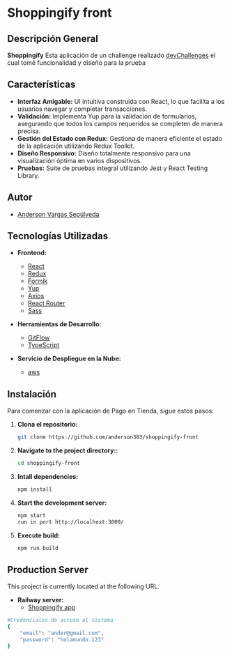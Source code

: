 # Shoppingify front

## Descripción General

**Shoppingify** Esta aplicación de un challenge realizado [devChallenges](https://legacy.devchallenges.io/challenges/mGd5VpbO4JnzU6I9l96x) el cual tomé funcionalidad y diseño para la prueba

## Características

- **Interfaz Amigable:** UI intuitiva construida con React, lo que facilita a los usuarios navegar y completar transacciones.
- **Validación:** Implementa Yup para la validación de formularios, asegurando que todos los campos requeridos se completen de manera precisa.
- **Gestión del Estado con Redux:** Gestiona de manera eficiente el estado de la aplicación utilizando Redux Toolkit.
- **Diseño Responsivo:** Diseño totalmente responsivo para una visualización óptima en varios dispositivos.
- **Pruebas:** Suite de pruebas integral utilizando Jest y React Testing Library.

## Autor

- [Anderson Vargas Sepúlveda](andersonvargas383@gmail.com)

## Tecnologías Utilizadas

- **Frontend:**
  - [React](https://reactjs.org/)
  - [Redux](https://redux.js.org/)
  - [Formik](https://formik.org/)
  - [Yup](https://github.com/jquense/yup)
  - [Axios](https://axios-http.com/)
  - [React Router](https://reactrouter.com/)
  - [Sass](https://sass-lang.com/)

- **Herramientas de Desarrollo:**
  - [GitFlow](https://www.atlassian.com/es/git/tutorials/comparing-workflows/gitflow-workflow)
  - [TypeScript](https://www.typescriptlang.org/)

- **Servicio de Despliegue en la Nube:**
  - [aws]()

## Instalación

Para comenzar con la aplicación de Pago en Tienda, sigue estos pasos:

1. **Clona el repositorio:**

   ```bash
   git clone https://github.com/anderson383/shoppingify-front

2. **Navigate to the project directory::**

   ```bash
   cd shoppingify-front
3. **Intall dependencies:**

   ```bash
   npm install
4. **Start the development server:**

   ```bash
   npm start
   run in port http://localhost:3000/
5. **Execute build:**

   ```bash
   npm run build
## Production Server
This project is currently located at the following URL.

- **Railway server:**
  - [Shoppingify app](http://3.21.104.234:3000/)

```bash
#Credenciales de acceso al sistema
{
    "email": "ander@gmail.com",
    "password": "holamundo.123"
}